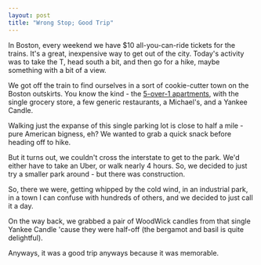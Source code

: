 ```yaml
---
layout: post
title: "Wrong Stop; Good Trip"
---
```


In Boston, every weekend we have $10 all-you-can-ride tickets for the trains. It's a great, inexpensive way to get out of the city. Today's activity was to take the T, head south a bit, and then go for a hike, maybe something with a bit of a view. 

We got off the train to find ourselves in a sort of cookie-cutter town on the Boston outskirts. You know the kind - the [5-over-1 apartments](https://en.wikipedia.org/wiki/5-over-1), with the single grocery store, a few generic restaurants, a Michael's, and a Yankee Candle. 

Walking just the expanse of this single parking lot is close to half a mile - pure American bigness, eh? We wanted to grab a quick snack before heading off to hike. 

But it turns out, we couldn't cross the interstate to get to the park. We'd either have to take an Uber, or walk nearly 4 hours. So, we decided to just try a smaller park around - but there was construction. 

So, there we were, getting whipped by the cold wind, in an industrial park, in a town I can confuse with hundreds of others, and we decided to just call it a day. 

On the way back, we grabbed a pair of WoodWick candles from that single Yankee Candle 'cause they were half-off (the bergamot and basil is quite delightful).

Anyways, it was a good trip anyways because it was memorable. 